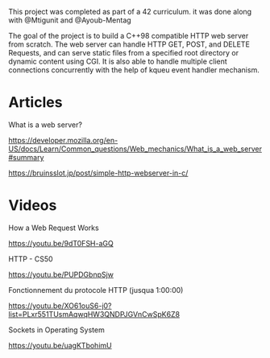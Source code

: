 
This project was completed as part of a 42 curriculum. it was done along with @Mtigunit and @Ayoub-Mentag

The goal of the project is to build a C++98 compatible HTTP web server from scratch. The web server can handle HTTP GET, POST, and DELETE Requests, and can serve static files from a specified root directory or dynamic content using CGI. It is also able to handle multiple client connections concurrently with the help of kqueu event handler mechanism.


# Articles

What is a web server?

https://developer.mozilla.org/en-US/docs/Learn/Common_questions/Web_mechanics/What_is_a_web_server#summary

https://bruinsslot.jp/post/simple-http-webserver-in-c/


# Videos

How a Web Request Works

https://youtu.be/9dT0FSH-aGQ

HTTP - CS50

https://youtu.be/PUPDGbnpSjw

Fonctionnement du protocole HTTP (jusqua 1:00:00)

https://youtu.be/XO61ouS6-j0?list=PLxr551TUsmAqwqHW3QNDPJGVnCwSpK6Z8





Sockets in Operating System

https://youtu.be/uagKTbohimU
